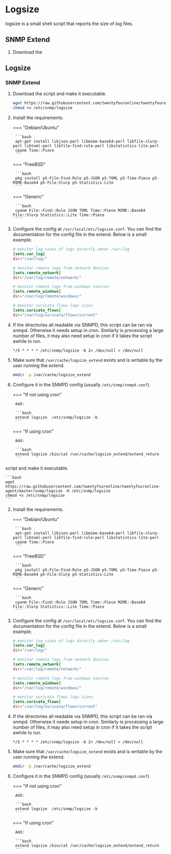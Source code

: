 
# Logsize

logsize is a small shell script that reports the size of log files.

## SNMP Extend

1. Download the 
## Logsize

### SNMP Extend

1. Download the script and make it executable.

    ```bash
    wget https://raw.githubusercontent.com/twentyfouronline/twentyfouronline-agent/master/snmp/logsize -O /etc/snmp/logsize
    chmod +x /etc/snmp/logsize
    ```

2. Install the requirements.

    === "Debian/Ubuntu"

        ```bash
        apt-get install libjson-perl libmime-base64-perl libfile-slurp-perl libtoml-perl libfile-find-rule-perl libstatistics-lite-perl
        cpanm Time::Piece
        ```

    === "FreeBSD"

        ```bash
        pkg install p5-File-Find-Rule p5-JSON p5-TOML p5-Time-Piece p5-MIME-Base64 p5-File-Slurp p5-Statistics-Lite
        ```

    === "Generic"

        ```bash
        cpanm File::Find::Rule JSON TOML Time::Piece MIME::Base64 File::Slurp Statistics::Lite Time::Piece
        ```

3. Configure the config at `/usr/local/etc/logsize.conf`. You can find the documentation for the config file in the extend. Below is a small example.

    ```conf
    # monitor log sizes of logs directly udner /var/log
    [sets.var_log]
    dir="/var/log/"

    # monitor remote logs from network devices
    [sets.remote_network]
    dir="/var/log/remote/network/"

    # monitor remote logs from windows sources
    [sets.remote_windows]
    dir="/var/log/remote/windows/"

    # monitor suricata flows logs sizes
    [sets.suricata_flows]
    dir="/var/log/suricata/flows/current"
    ```

4. If the directories all readable via SNMPD, this script can be ran
   via snmpd. Otherwise it needs setup in cron. Similarly is
   processing a large number of files, it may also need setup in cron
   if it takes the script awhile to run.

    ```cron
    */5 * * * * /etc/snmp/logsize -b 2> /dev/null > /dev/null
    ```

5. Make sure that `/var/cache/logsize_extend` exists and is writable
   by the user running the extend.

    ```bash
    mkdir -p /var/cache/logsize_extend
    ```

6. Configure it in the SNMPD config (usually `/etc/snmp/snmpd.conf`).

    === "If not using cron"

        Add:

        ```bash
        extend logsize  /etc/snmp/logsize -b
        ```

    === "If using cron"

        Add:

        ```bash
        extend logsize /bin/cat /var/cache/logsize_extend/extend_return
        ```
script and make it executable.

    ```bash
    wget https://raw.githubusercontent.com/twentyfouronline/twentyfouronline-agent/master/snmp/logsize -O /etc/snmp/logsize
    chmod +x /etc/snmp/logsize
    ```

2. Install the requirements.

    === "Debian/Ubuntu"

        ```bash
        apt-get install libjson-perl libmime-base64-perl libfile-slurp-perl libtoml-perl libfile-find-rule-perl libstatistics-lite-perl
        cpanm Time::Piece
        ```

    === "FreeBSD"

        ```bash
        pkg install p5-File-Find-Rule p5-JSON p5-TOML p5-Time-Piece p5-MIME-Base64 p5-File-Slurp p5-Statistics-Lite
        ```

    === "Generic"

        ```bash
        cpanm File::Find::Rule JSON TOML Time::Piece MIME::Base64 File::Slurp Statistics::Lite Time::Piece
        ```

3. Configure the config at `/usr/local/etc/logsize.conf`. You can find the documentation for the config file in the extend. Below is a small example.

    ```conf
    # monitor log sizes of logs directly udner /var/log
    [sets.var_log]
    dir="/var/log/"

    # monitor remote logs from network devices
    [sets.remote_network]
    dir="/var/log/remote/network/"

    # monitor remote logs from windows sources
    [sets.remote_windows]
    dir="/var/log/remote/windows/"

    # monitor suricata flows logs sizes
    [sets.suricata_flows]
    dir="/var/log/suricata/flows/current"
    ```

4. If the directories all readable via SNMPD, this script can be ran
   via snmpd. Otherwise it needs setup in cron. Similarly is
   processing a large number of files, it may also need setup in cron
   if it takes the script awhile to run.

    ```cron
    */5 * * * * /etc/snmp/logsize -b 2> /dev/null > /dev/null
    ```

5. Make sure that `/var/cache/logsize_extend` exists and is writable
   by the user running the extend.

    ```bash
    mkdir -p /var/cache/logsize_extend
    ```

6. Configure it in the SNMPD config (usually `/etc/snmp/snmpd.conf`).

    === "If not using cron"

        Add:

        ```bash
        extend logsize  /etc/snmp/logsize -b
        ```

    === "If using cron"

        Add:

        ```bash
        extend logsize /bin/cat /var/cache/logsize_extend/extend_return
        ```




